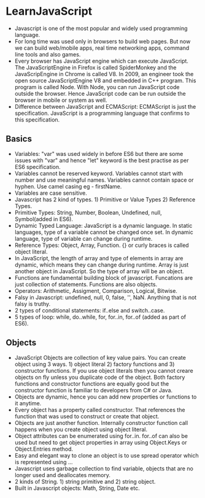 # LearnJavaScript
- Javascript is one of the most popular and widely used programming language.
- For long time was used only in browsers to build web pages. But now we can build web/mobile apps, real time networking apps, command line tools and also games.
- Every browser has JavaScript engine which can execute JavaScript. The JavaScriptEngine in Firefox is called SpiderMonkey and the JavaScripEngine in Chrome is called V8. In 2009, an engineer took the open source JavaScriptEngine V8 and embedded in C++ program. This program is called Node. With Node, you can run JavaScript code outside the browser. Hence JavaScript code can be run outside the browser in mobile or system as well.
- Difference between JavaScript and ECMAScript: ECMAScript is just the specification. JavaScript is a programming language that confirms to this specification.

## Basics
- Variables: "var" was used widely in before ES6 but there are some issues with "var" and hence "let" keyword is the best practise as per ES6 specification.
- Variables cannot be reserved keyword. Variables cannot start with number and use meaningful names. Variables cannot contain space or hyphen. Use camel casing eg - firstName.
- Variables are case sensitive.
- Javascript has 2 kind of types. 1) Primitive or Value Types 2) Reference Types.
- Primitive Types: String, Number, Boolean, Undefined, null, Symbol(added in ES6).
- Dynamic Typed Language: JavaScript is a dynamic language. In static languages, type of a variable cannot be changed once set. In dynamic language, type of variable can change during runtime.
- Reference Types: Object, Array, Function. {} or curly braces is called object literal.
- In JavaScript, the length of array and type of elements in array are dynamic, which means they can change during runtime. Array is just another object in JavaScript. So the type of array will be an object.
- Functions are fundamental building block of javascript. Funcations are just collection of statements. Functions are also objects.
- Operators: Arithmetic, Assigment, Comparison, Logical, Bitwise.
- Falsy in Javascript: undefined, null, 0, false, '', NaN. Anything that is not falsy is truthy.
- 2 types of conditional statements: if..else and switch..case.
- 5 types of loop: while, do..while, for, for..in, for..of (added as part of ES6).

## Objects
- JavaScript Objects are collection of key value pairs. You can create object using 3 ways. 1) object literal 2) factory functions and 3) constructor functions. If you use object literals then you cannot creare objects on fly unless you duplicate code of the object. Both factory functions and constructor functions are equally good but the constructor function is familiar to developers from C# or Java.
- Objects are dynamic, hence you can add new properties or functions to it anytime.
- Every object has a property called constructor. That references the function that was used to construct or create that object.
- Objects are just another function. Internally constructor function call happens when you create object using object literal.
- Object attributes can be enumerated using for..in. for..of can also be used but need to get object properties in array using Object.Keys or Object.Entries method.
- Easy and elegant way to clone an object is to use spread operator which is represented using ...
- Javascript uses garbage collection to find variable, objects that are no longer used and deallocates memory.
- 2 kinds of String. 1) string primitive and 2) string object.
- Built in Javascript objects: Math, String, Date etc.
